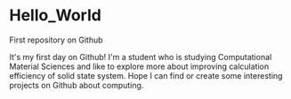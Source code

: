 # Hello_World
First repository on Github

It's my first day on Github! I'm a student who is studying Computational Material Sciences and like to explore more about improving calculation efficiency of solid state system. Hope I can find or create some interesting projects on Github about computing.
